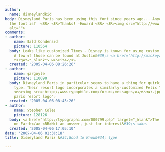 ```yaml
---
author:
  name: disneylandkid
body: Disneyland Paris has been using this font since years ago... Anyone knows what
  the font is?  <BR> <BR>Thanks! -Howard <BR> <BR><img src="http://www.typophile.com/forums/messages/83/68930.gif"
  alt="">
comments:
- author:
    name: Bald Condensed
    picture: 110564
  body: Looks like customized Times - Disney is known for using custom  <BR>typefaces.
    A few of those can be found at Justin&#39;s <a href="http://mickeyavenue.com/"
    target="_blank"> website</a>.
  created: '2005-04-06 08:26:26'
- author:
    name: gargoyle
    picture: 110090
  body: Disneyland Paris in particular seems to have a thing for quirkified serif
    type. Their resort logo incorporates a similarly-customized Felix Titling. <BR>
    <BR><img src="http://www.typophile.com/forums/messages/83/68947.jpg" alt="disneyland
    paris resort logo">
  created: '2005-04-06 08:45:26'
- author:
    name: Stephen Coles
    picture: 128126
  body: <a href="http://typographi.com/000799.php" target="_blank">The Happiest Lettering
    on Earth</a> <BR>Not an answer, just for interest&#39;s sake.
  created: '2005-04-06 17:05:10'
date: '2005-04-06 01:30:18'
title: Disneyland Paris &#34;Good to Know&#34; type

---
```

